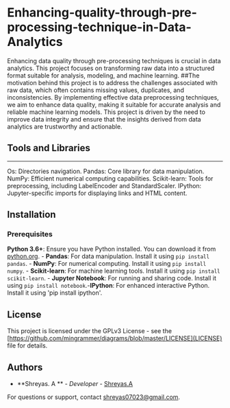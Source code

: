 # Enhancing-quality-through-pre-processing-technique-in-Data-Analytics
Enhancing data quality through pre-processing techniques is crucial in data analytics. This project focuses on transforming raw data into a structured format suitable for analysis, modeling, and machine learning.
##The motivation behind this project is to address the challenges associated with raw data, which often contains missing values, duplicates, and inconsistencies. By implementing effective data preprocessing techniques, we aim to enhance data quality, making it suitable for accurate analysis and reliable machine learning models. This project is driven by the need to improve data integrity and ensure that the insights derived from data analytics are trustworthy and actionable.

## Tools and Libraries
---------------------
Os: Directories  navigation.
Pandas: Core library for data manipulation.
NumPy: Efficient numerical computing capabilities.
Scikit-learn: Tools for preprocessing, including LabelEncoder and StandardScaler.
IPython: Jupyter-specific imports for displaying links and HTML content.

## Installation
### Prerequisites
**Python 3.6+**: Ensure you have Python installed. You can download it from [python.org](https://www.python.org/). - **Pandas**: For data manipulation. Install it using `pip install pandas`. - **NumPy**: For numerical computing. Install it using `pip install numpy`. - **Scikit-learn**: For machine learning tools. Install it using `pip install scikit-learn`. - **Jupyter Notebook**: For running and sharing code. Install it using `pip install notebook`.-**IPython**: For enhanced interactive Python. Install it using 'pip install ipython'.

## License
This project is licensed under the GPLv3 License - see the [https://github.com/mingrammer/diagrams/blob/master/LICENSE](LICENSE) file for details.
## Authors
- **Shreyas. A ** - *Developer* - [Shreyas.A](https://github.com/shr23-collab)

For questions or support, contact [shreyas07023@gmail.com](mailto:shreyas07023@gmail.com).
